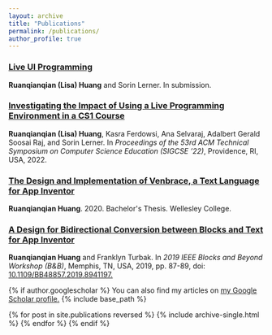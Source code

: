 ```yaml
---
layout: archive
title: "Publications"
permalink: /publications/
author_profile: true
---
```

### [Live UI Programming](/publications/)

**Ruanqianqian (Lisa) Huang** and Sorin Lerner. In submission.

<h3><a href="/files/PB4Edu_SIGCSE22.pdf" target="_blank">Investigating the Impact of Using a Live Programming Environment in a CS1 Course</a></h3>

**Ruanqianqian (Lisa) Huang**, Kasra Ferdowsi, Ana Selvaraj, Adalbert Gerald Soosai Raj, and Sorin Lerner. In _Proceedings of the 53rd ACM Technical Symposium on Computer Science Education (SIGCSE ’22)_, Providence, RI, USA, 2022.

<h3><a href="https://repository.wellesley.edu/object/ir1232" target="_blank">The Design and Implementation of Venbrace, a Text Language for App Inventor</a></h3>

**Ruanqianqian Huang**. 2020. Bachelor's Thesis. Wellesley College.

<!-- This undergraduate thesis details the design, implementation, and evaluation (through a user study) of Venbrace, a fully-braced textual syntax for App Inventor that aims to improve the usability of the blocks-based programming environment. -->

<!-- R. Huang. The Design and Implementation of Venbrace, a Text Language for App Inventor (Bachelor's thesis). Retrieved from [https://repository.wellesley.edu/object/ir1232](https://repository.wellesley.edu/object/ir1232). -->

<h3><a href="https://ieeexplore.ieee.org/document/8941197" target="_blank">A Design for Bidirectional Conversion between Blocks and Text for App Inventor</a></h3>

**Ruanqianqian Huang** and Franklyn Turbak. In _2019 IEEE Blocks and Beyond Workshop (B&B)_, Memphis, TN, USA, 2019, pp. 87-89, doi: [10.1109/BB48857.2019.8941197.](10.1109/BB48857.2019.8941197.)

<!-- This extended abstract, presented in IEEE Blocks and Beyond Workshop, 2019, introduces a preliminary design for Venbrace based on a collection of design principles. -->

<!-- R. Huang and F. Turbak, "A Design for Bidirectional Conversion between Blocks and Text for App Inventor," 2019 IEEE Blocks and Beyond Workshop (B&B), Memphis, TN, USA, 2019, pp. 87-89, doi: [10.1109/BB48857.2019.8941197.](10.1109/BB48857.2019.8941197.) -->

{% if author.googlescholar %}
  You can also find my articles on <u><a href="{{author.googlescholar}}">my Google Scholar profile</a>.</u>
  {% include base_path %}

  {% for post in site.publications reversed %}
    {% include archive-single.html %}
  {% endfor %}
{% endif %}


